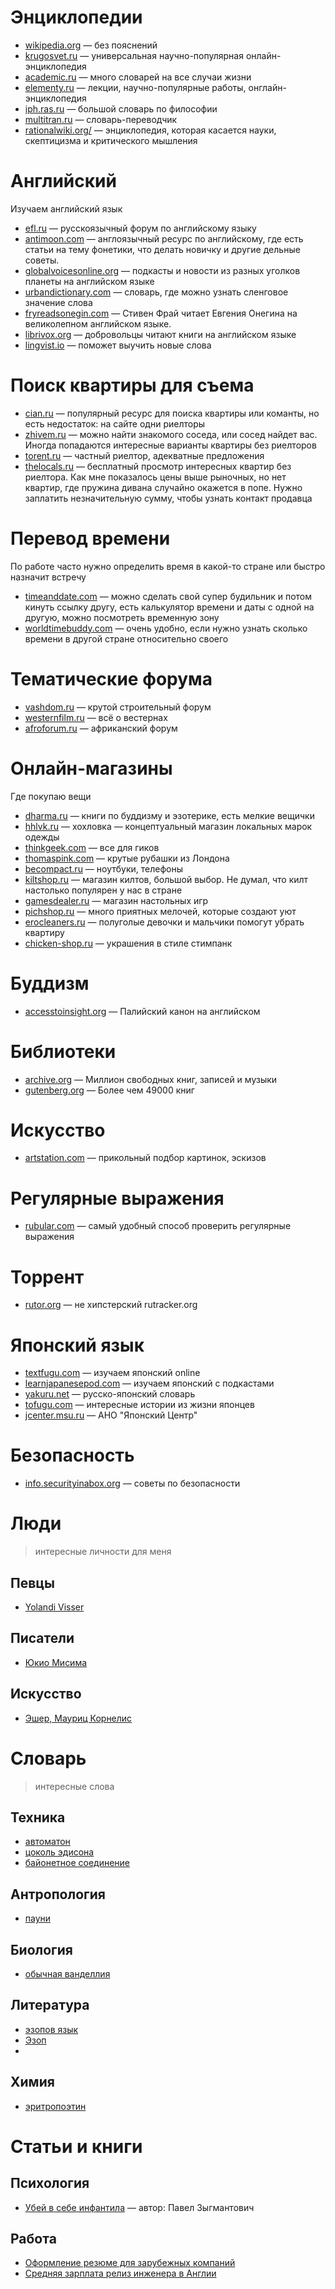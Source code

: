 # Энциклопедии
* [wikipedia.org](https://www.wikipedia.org/) — без пояснений
* [krugosvet.ru](http://www.krugosvet.ru/) — универсальная научно-популярная онлайн-энциклопедия
* [academic.ru](http://dic.academic.ru/) — много словарей на все случаи жизни
* [elementy.ru](http://elementy.ru/) — лекции, научно-популярные работы, онглайн-энциклопедия
* [iph.ras.ru](http://iph.ras.ru/enc.htm) — большой словарь по философии
* [multitran.ru](http://www.multitran.ru/c/m.exe?a=1) — словарь-переводчик
* [rationalwiki.org/](http://ru.rationalwiki.org/wiki/Main_Page) — энциклопедия, которая касается науки, скептицизма и критического мышления

# Английский 
Изучаем английский язык
* [efl.ru](http://www.efl.ru/) — русскоязычный форум по английскому языку
* [antimoon.com](http://antimoon.com/) — англоязычный ресурс по английскому, где есть статьи на тему фонетики, что делать новичку и другие дельные советы.
* [globalvoicesonline.org](https://globalvoicesonline.org/-/special/global-voices-podcast/) — подкасты и новости из разных уголков планеты на английском языке
* [urbandictionary.com](http://www.urbandictionary.com/) — словарь, где можно узнать сленговое значение слова
* [fryreadsonegin.com](http://fryreadsonegin.com/) — Стивен Фрай читает Евгения Онегина на великолепном английском языке.
* [librivox.org](https://librivox.org/) — добровольцы читают книги на английском языке
* [lingvist.io](https://lingvist.io/) — поможет выучить новые слова

# Поиск квартиры для съема 
* [cian.ru](http://www.cian.ru/) — популярный ресурс для поиска квартиры или команты, но есть недостаток: на сайте одни риелторы
* [zhivem.ru](http://www.zhivem.ru/) — можно найти знакомого соседа, или сосед найдет вас. Иногда попадаются интересные варианты квартиры без риелторов
* [torent.ru](http://torent.ru/) — частный риелтор, адекватные предложения
* [thelocals.ru](http://thelocals.ru/) — бесплатный просмотр интересных квартир без риелтора. Как мне показалось цены выше рыночных, но нет квартир, где пружина дивана случайно окажется в попе. Нужно заплатить незначительную сумму, чтобы узнать контакт продавца

# Перевод времени 
По работе часто нужно определить время в какой-то стране или быстро назначит встречу
* [timeanddate.com](http://www.timeanddate.com/) — можно сделать свой супер будильник и потом кинуть ссылку другу, есть калькулятор времени и даты с одной на другую, можно посмотреть временную зону
* [worldtimebuddy.com](http://www.worldtimebuddy.com/) — очень удобно, если нужно узнать сколько времени в другой стране относительно своего

# Тематические форума
* [vashdom.ru](http://forum.vashdom.ru/) — крутой строительный форум
* [westernfilm.ru](http://westernfilm.ru/) — всё о вестернах
* [afroforum.ru](http://afroforum.ru/index.php) — африканский форум

# Онлайн-магазины
Где покупаю вещи
* [dharma.ru](http://dharma.ru/index.php) — книги по буддизму и эзотерике, есть мелкие вещички
* [hhlvk.ru](http://hhlvk.ru/) — хохловка — концептуальный магазин локальных марок одежды  
* [thinkgeek.com](http://www.thinkgeek.com/) — все для гиков
* [thomaspink.com](http://www.thomaspink.com/) — крутые рубашки из Лондона 
* [becompact.ru](http://www.becompact.ru/) — ноутбуки, телефоны
* [kiltshop.ru](http://www.kiltshop.ru/) — магазин килтов, большой выбор. Не думал, что килт настолько популярен у нас в стране
* [gamesdealer.ru](http://www.gamesdealer.ru/) — магазин настольных игр
* [pichshop.ru](http://www.pichshop.ru/) — много приятных мелочей, которые создают уют
* [erocleaners.ru](http://erocleaners.ru/) — полуголые девочки и мальчики помогут убрать квартиру
* [chicken-shop.ru](http://chicken-shop.ru/) — украшения в стиле стимпанк 

# Буддизм
* [accesstoinsight.org](http://www.accesstoinsight.org/) — Палийский канон на английском

# Библиотеки
* [archive.org](https://archive.org/) — Миллион свободных книг, записей и музыки
* [gutenberg.org](http://www.gutenberg.org/wiki/Main_Page) — Более чем 49000 книг

# Искусство
* [artstation.com](https://www.artstation.com/) — прикольный подбор картинок, эскизов 

# Регулярные выражения
* [rubular.com](http://www.rubular.com/) — самый удобный способ проверить регулярные выражения

# Торрент
* [rutor.org](http://zerkalo-rutor.org/) — не хипстерский rutracker.org 

# Японский язык
* [textfugu.com](http://www.textfugu.com/) — изучаем японский online 
* [learnjapanesepod.com](http://learnjapanesepod.com/) — изучаем японский с подкастами
* [yakuru.net](http://yakuru.net/?lang=ru-RU) — русско-японский словарь
* [tofugu.com](http://www.tofugu.com/) — интересные истории из жизни японцев
* [jcenter.msu.ru](http://www.jcenter.msu.ru/) — АНО "Японский Центр"

# Безопасность
* [info.securityinabox.org](https://info.securityinabox.org/ru) — советы по безопасности

# Люди
> интересные личности для меня

## Певцы
* [Yolandi Visser](https://en.wikipedia.org/wiki/Yolandi_Visser)

## Писатели
* [Юкио Мисима](https://ru.wikipedia.org/wiki/%D0%AE%D0%BA%D0%B8%D0%BE_%D0%9C%D0%B8%D1%81%D0%B8%D0%BC%D0%B0)

## Искусство
* [Эшер, Мауриц Корнелис](https://ru.wikipedia.org/wiki/%D0%AD%D1%88%D0%B5%D1%80,_%D0%9C%D0%B0%D1%83%D1%80%D0%B8%D1%86_%D0%9A%D0%BE%D1%80%D0%BD%D0%B5%D0%BB%D0%B8%D1%81)

# Cловарь
> интересные слова

## Техника
* [автоматон](https://ru.wikipedia.org/wiki/%D0%90%D0%B2%D1%82%D0%BE%D0%BC%D0%B0%D1%82%D0%BE%D0%BD)
* [цоколь эдисона](https://ru.wikipedia.org/wiki/%D0%A6%D0%BE%D0%BA%D0%BE%D0%BB%D1%8C_%D0%AD%D0%B4%D0%B8%D1%81%D0%BE%D0%BD%D0%B0)
* [байонетное соединение](https://ru.wikipedia.org/wiki/%D0%91%D0%B0%D0%B9%D0%BE%D0%BD%D0%B5%D1%82%D0%BD%D0%BE%D0%B5_%D1%81%D0%BE%D0%B5%D0%B4%D0%B8%D0%BD%D0%B5%D0%BD%D0%B8%D0%B5)

## Антропология
* [пауни](https://ru.wikipedia.org/wiki/%D0%9F%D0%B0%D1%83%D0%BD%D0%B8)

## Биология
* [обычная ванделлия](https://ru.wikipedia.org/wiki/%D0%9E%D0%B1%D1%8B%D1%87%D0%BD%D0%B0%D1%8F_%D0%B2%D0%B0%D0%BD%D0%B4%D0%B5%D0%BB%D0%BB%D0%B8%D1%8F)
 
## Литература
* [эзопов язык](https://ru.wikipedia.org/wiki/%D0%AD%D0%B7%D0%BE%D0%BF%D0%BE%D0%B2_%D1%8F%D0%B7%D1%8B%D0%BA)
* [Эзоп](https://ru.wikipedia.org/wiki/%D0%AD%D0%B7%D0%BE%D0%BF)
* 

## Химия
* [эритропоэтин](https://ru.wikipedia.org/wiki/%D0%AD%D1%80%D0%B8%D1%82%D1%80%D0%BE%D0%BF%D0%BE%D1%8D%D1%82%D0%B8%D0%BD)

# Статьи и книги
## Психология
* [Убей в себе инфантила](http://www.universalinternetlibrary.ru/book/15767/ogl.shtml) — автор: Павел Зыгмантович

## Работа
* [Оформление резюме для зарубежных компаний](http://megamozg.ru/post/10304/)
* [Средняя зарплата релиз инженера в Англии](http://www.itjobswatch.co.uk/jobs/uk/release%20engineer.do)
